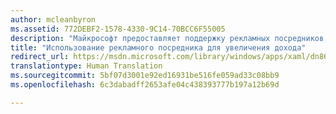 ```yaml
---
author: mcleanbyron
ms.assetid: 772DEBF2-1578-4330-9C14-70BCC6F55005
description: "Майкрософт предоставляет поддержку рекламных посредников, чтобы вы могли оптимизировать свой доход от рекламы в приложении за счет использования рекламных запросов от одной или нескольких рекламных сетей."
title: "Использование рекламного посредника для увеличения дохода"
redirect_url: https://msdn.microsoft.com/library/windows/apps/xaml/dn864359.aspx
translationtype: Human Translation
ms.sourcegitcommit: 5bf07d3001e92ed16931be516fe059ad33c08bb9
ms.openlocfilehash: 6c3dabadff2653afe04c438393777b197a12b69d

---
```





<!--HONumber=Aug16_HO3-->


